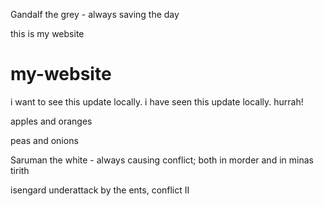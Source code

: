 
Gandalf the grey - always saving the day

this is my website
# my-website
i want to see this update locally.
i have seen this update locally. hurrah!

apples and oranges

peas and onions

Saruman the white - always causing conflict; both in morder and in minas tirith

isengard underattack by the ents, conflict II